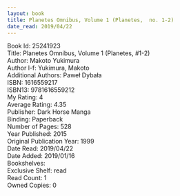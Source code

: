 ```yaml
---
layout: book
title: Planetes Omnibus, Volume 1 (Planetes,  no. 1-2)
date_read: 2019/04/22
---
```


Book Id: 25241923<br />
Title: Planetes Omnibus, Volume 1 (Planetes, #1-2)<br />
Author: Makoto Yukimura<br />
Author l-f: Yukimura, Makoto<br />
Additional Authors: Paweł Dybała<br />
ISBN: 1616559217<br />
ISBN13: 9781616559212<br />
My Rating: 4<br />
Average Rating: 4.35<br />
Publisher: Dark Horse Manga<br />
Binding: Paperback<br />
Number of Pages: 528<br />
Year Published: 2015<br />
Original Publication Year: 1999<br />
Date Read: 2019/04/22<br />
Date Added: 2019/01/16<br />
Bookshelves: <br />
Exclusive Shelf: read<br />
Read Count: 1<br />
Owned Copies: 0<br />

